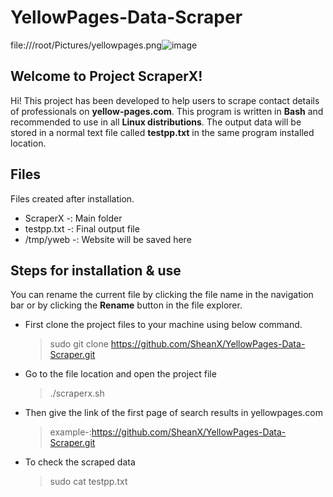 # YellowPages-Data-Scraper
file:///root/Pictures/yellowpages.png![image](https://user-images.githubusercontent.com/92546198/138916165-5036df97-93aa-46b6-bd5b-7d2d2abeacf3.png)


## Welcome to Project ScraperX!
Hi! This project has been developed to help users to scrape contact details of professionals on **yellow-pages.com**.  This program is written in **Bash** and recommended to use in all **Linux distributions**. The output data will be stored in a normal text file called **testpp.txt** in the same program installed location.

## Files
Files created after installation.

 - ScraperX -: Main folder
 - testpp.txt -: Final output file
 - /tmp/yweb -: Website will be saved here 

## Steps for installation & use
You can rename the current file by clicking the file name in the navigation bar or by clicking the **Rename** button in the file explorer.

- First clone the project files to your machine using below command.
   >sudo git clone https://github.com/SheanX/YellowPages-Data-Scraper.git

- Go to the file location and open the project file
   >./scraperx.sh

- Then give the link of the first page of search results in yellowpages.com
   >example-:https://github.com/SheanX/YellowPages-Data-Scraper.git
   
- To check the scraped data
   >sudo cat testpp.txt








